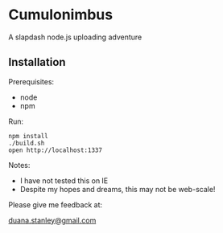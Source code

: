 # Cumulonimbus

A slapdash node.js uploading adventure

## Installation

Prerequisites:

* node
* npm

Run:

    npm install
    ./build.sh
    open http://localhost:1337

Notes:

* I have not tested this on IE
* Despite my hopes and dreams, this may not be web-scale!

Please give me feedback at:

duana.stanley@gmail.com
